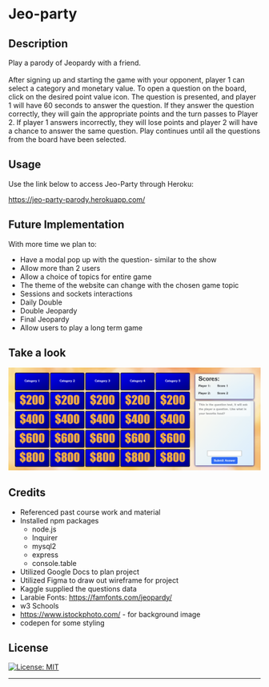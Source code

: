 # Jeo-party

## Description
Play a parody of Jeopardy with a friend. <br><br>
After signing up and starting the game with your opponent,  player 1 can select a category and monetary value. To open a question on the board, click on the desired point value icon. The question is presented, and player 1 will have 60 seconds to answer the question. If they answer the question correctly, they will gain the appropriate points and the turn passes to Player 2. If player 1 answers incorrectly, they will lose points and player 2 will have a chance to answer the same question. Play continues until all the questions from the board have been selected.


## Usage

Use the link below to access Jeo-Party through Heroku:

https://jeo-party-parody.herokuapp.com/


## Future Implementation

With more time we plan to:
- Have a modal pop up with the question- similar to the show
- Allow more than 2 users
- Allow a choice of topics for entire game 
- The theme of the website can change with the chosen game topic
- Sessions and sockets interactions 
- Daily Double
- Double Jeopardy
- Final Jeopardy
- Allow users to play a long term game


## Take a look

![Screenshot](/public/images/Screenshot.png)



## Credits

- Referenced past course work and material
- Installed npm packages 
  - node.js
  - Inquirer
  - mysql2
  - express
  - console.table
- Utilized Google Docs to plan project
- Utilized Figma to draw out wireframe for project
- Kaggle supplied the questions data
- Larabie Fonts: https://famfonts.com/jeopardy/
- w3 Schools
- https://www.istockphoto.com/ - for background image 
- codepen for some styling

## License

[![License: MIT](https://img.shields.io/badge/License-MIT-yellow.svg)](https://opensource.org/licenses/MIT)

---